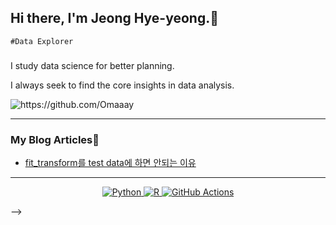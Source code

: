 

<h2> Hi there,  I'm Jeong Hye-yeong.👋 </h2>  

`#Data Explorer` 
<h3 align="center"> </h3> 
I study data science for better planning.  

I always seek to find the core insights in data analysis.  

<img src="https://komarev.com/ghpvc/?username=Omaaay" alt="https://github.com/Omaaay" />



-------



### My Blog Articles📩 

<!-- BLOG-POST-LIST:START -->
- [fit_transform를 test data에 하면 안되는 이유](https://blablablog.tistory.com/6)

<!-- BLOG-POST-LIST:END -->


---
<p align="center">
  <a href="https://www.python.org/" target="_blank">
    <img src="https://img.shields.io/badge/Python-%2314354C.svg?style=flat-square&logo=python&logoColor=white" alt="Python">
  </a>
  <a href="https://www.r-project.org/" target="_blank">
    <img src="https://img.shields.io/badge/R-%23276DC3.svg?style=flat-square&logo=R&logoColor=white" alt="R">
  </a>
  <a href="https://github.com/features/actions" target="_blank">
    <img src="https://img.shields.io/badge/GitHub%20Actions-%232671E5.svg?style=flat-square&logo=github-actions&logoColor=white" alt="GitHub Actions">
  </a>
</p>



-->
